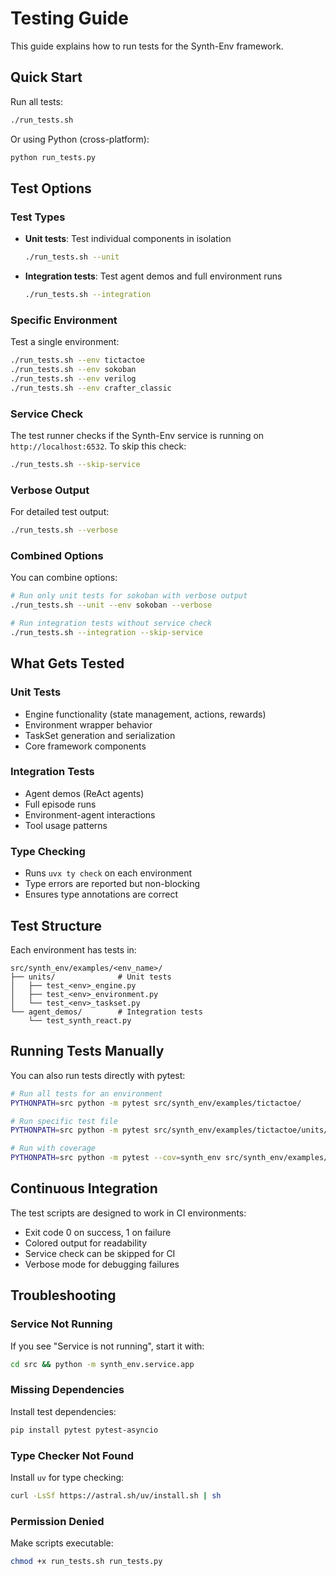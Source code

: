 # Testing Guide

This guide explains how to run tests for the Synth-Env framework.

## Quick Start

Run all tests:
```bash
./run_tests.sh
```

Or using Python (cross-platform):
```bash
python run_tests.py
```

## Test Options

### Test Types

- **Unit tests**: Test individual components in isolation
  ```bash
  ./run_tests.sh --unit
  ```

- **Integration tests**: Test agent demos and full environment runs
  ```bash
  ./run_tests.sh --integration
  ```

### Specific Environment

Test a single environment:
```bash
./run_tests.sh --env tictactoe
./run_tests.sh --env sokoban
./run_tests.sh --env verilog
./run_tests.sh --env crafter_classic
```

### Service Check

The test runner checks if the Synth-Env service is running on `http://localhost:6532`. To skip this check:
```bash
./run_tests.sh --skip-service
```

### Verbose Output

For detailed test output:
```bash
./run_tests.sh --verbose
```

### Combined Options

You can combine options:
```bash
# Run only unit tests for sokoban with verbose output
./run_tests.sh --unit --env sokoban --verbose

# Run integration tests without service check
./run_tests.sh --integration --skip-service
```

## What Gets Tested

### Unit Tests
- Engine functionality (state management, actions, rewards)
- Environment wrapper behavior
- TaskSet generation and serialization
- Core framework components

### Integration Tests
- Agent demos (ReAct agents)
- Full episode runs
- Environment-agent interactions
- Tool usage patterns

### Type Checking
- Runs `uvx ty check` on each environment
- Type errors are reported but non-blocking
- Ensures type annotations are correct

## Test Structure

Each environment has tests in:
```
src/synth_env/examples/<env_name>/
├── units/              # Unit tests
│   ├── test_<env>_engine.py
│   ├── test_<env>_environment.py
│   └── test_<env>_taskset.py
└── agent_demos/        # Integration tests
    └── test_synth_react.py
```

## Running Tests Manually

You can also run tests directly with pytest:

```bash
# Run all tests for an environment
PYTHONPATH=src python -m pytest src/synth_env/examples/tictactoe/

# Run specific test file
PYTHONPATH=src python -m pytest src/synth_env/examples/tictactoe/units/test_tictactoe_engine.py

# Run with coverage
PYTHONPATH=src python -m pytest --cov=synth_env src/synth_env/examples/tictactoe/
```

## Continuous Integration

The test scripts are designed to work in CI environments:
- Exit code 0 on success, 1 on failure
- Colored output for readability
- Service check can be skipped for CI
- Verbose mode for debugging failures

## Troubleshooting

### Service Not Running
If you see "Service is not running", start it with:
```bash
cd src && python -m synth_env.service.app
```

### Missing Dependencies
Install test dependencies:
```bash
pip install pytest pytest-asyncio
```

### Type Checker Not Found
Install `uv` for type checking:
```bash
curl -LsSf https://astral.sh/uv/install.sh | sh
```

### Permission Denied
Make scripts executable:
```bash
chmod +x run_tests.sh run_tests.py
```